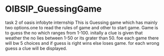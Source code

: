 # OIBSIP_GuessingGame
task 2 of oasis infobyte internship
This is Guessing game which has mainly two options.one to read the rules of game and other to start game.
Game is to guess the no which ranges from 1-100.
initally a clue is given that weather the no lies between 1-50 or its grater than 50.
foe each game there will bw 5 choices and if guess is right wins else loses game.
for each wrong guess a clue will be displayed.
